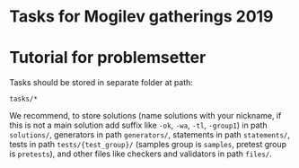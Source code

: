 # Tasks for Mogilev gatherings 2019

# Tutorial for problemsetter
Tasks should be  stored in separate folder at path:
```
tasks/*
```

We recommend, to store solutions (name solutions with your nickname,
if this is not a main solution add suffix like `-ok`, `-wa`, `-tl`, `-group1`)
in path `solutions/`, generators in path `generators/`, statements in path
`statements/`, tests in path `tests/{test_group}/` (samples group is
`samples`, pretest group is `pretests`), and other files like checkers and
validators in path `files/`.
